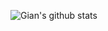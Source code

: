 ![Gian's github stats](https://github-readme-stats.vercel.app/api?username=gianfluetsch&count_private=true&show_icons=true)
